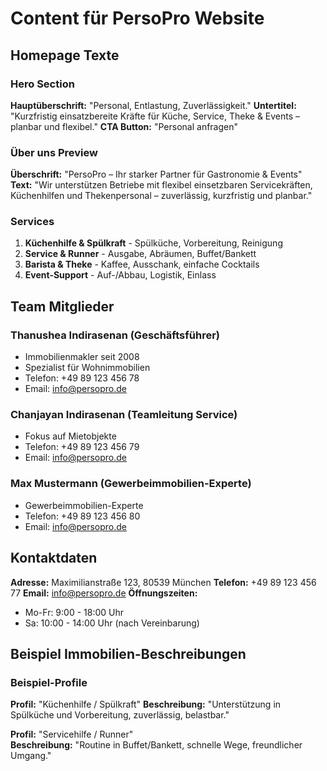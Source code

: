 # Content für PersoPro Website

## Homepage Texte

### Hero Section
**Hauptüberschrift:** "Personal, Entlastung, Zuverlässigkeit."
**Untertitel:** "Kurzfristig einsatzbereite Kräfte für Küche, Service, Theke & Events – planbar und flexibel."
**CTA Button:** "Personal anfragen"

### Über uns Preview
**Überschrift:** "PersoPro – Ihr starker Partner für Gastronomie & Events"
**Text:** "Wir unterstützen Betriebe mit flexibel einsetzbaren Servicekräften, Küchenhilfen und Thekenpersonal – zuverlässig, kurzfristig und planbar."

### Services
1. **Küchenhilfe & Spülkraft** - Spülküche, Vorbereitung, Reinigung
2. **Service & Runner** - Ausgabe, Abräumen, Buffet/Bankett  
3. **Barista & Theke** - Kaffee, Ausschank, einfache Cocktails
4. **Event-Support** - Auf-/Abbau, Logistik, Einlass

## Team Mitglieder

### Thanushea Indirasenan (Geschäftsführer)
- Immobilienmakler seit 2008
- Spezialist für Wohnimmobilien
- Telefon: +49 89 123 456 78
- Email: info@persopro.de

### Chanjayan Indirasenan (Teamleitung Service)
- Fokus auf Mietobjekte
- Telefon: +49 89 123 456 79
- Email: info@persopro.de

### Max Mustermann (Gewerbeimmobilien-Experte)
- Gewerbeimmobilien-Experte  
- Telefon: +49 89 123 456 80
- Email: info@persopro.de

## Kontaktdaten
**Adresse:** Maximilianstraße 123, 80539 München
**Telefon:** +49 89 123 456 77
**Email:** info@persopro.de
**Öffnungszeiten:**
- Mo-Fr: 9:00 - 18:00 Uhr
- Sa: 10:00 - 14:00 Uhr (nach Vereinbarung)

## Beispiel Immobilien-Beschreibungen

### Beispiel-Profile
**Profil:** "Küchenhilfe / Spülkraft"
**Beschreibung:** "Unterstützung in Spülküche und Vorbereitung, zuverlässig, belastbar."

**Profil:** "Servicehilfe / Runner"  
**Beschreibung:** "Routine in Buffet/Bankett, schnelle Wege, freundlicher Umgang."